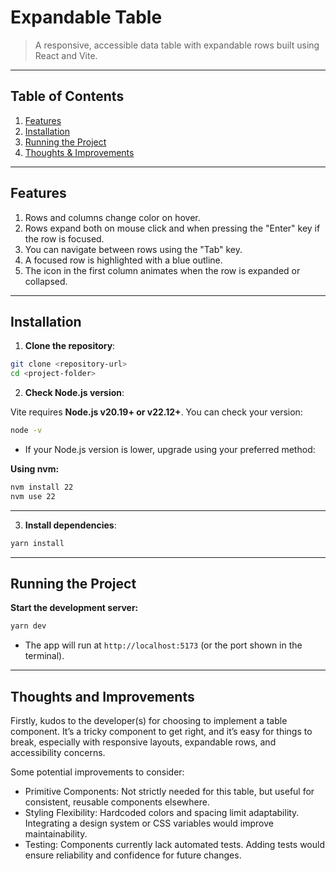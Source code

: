 # Expandable Table

> A responsive, accessible data table with expandable rows built using React and Vite.

---

## Table of Contents

1. [Features](#features)
2. [Installation](#installation)
3. [Running the Project](#running-the-project)
4. [Thoughts & Improvements](#thoughts-and-improvements)

---

## Features

1. Rows and columns change color on hover.
2. Rows expand both on mouse click and when pressing the "Enter" key if the row is focused.
3. You can navigate between rows using the "Tab" key.
4. A focused row is highlighted with a blue outline.
5. The icon in the first column animates when the row is expanded or collapsed.

---

## Installation

1. **Clone the repository**:

```bash
git clone <repository-url>
cd <project-folder>
```

2. **Check Node.js version**:

Vite requires **Node.js v20.19+ or v22.12+**. You can check your version:

```bash
node -v
```

- If your Node.js version is lower, upgrade using your preferred method:

**Using nvm:**

```bash
nvm install 22
nvm use 22
```

---

3. **Install dependencies**:

```bash
yarn install
```

---

## Running the Project

**Start the development server:**

```bash
yarn dev
```

- The app will run at `http://localhost:5173` (or the port shown in the terminal).

---

## Thoughts and Improvements

Firstly, kudos to the developer(s) for choosing to implement a table component. It’s a tricky component to get right, and it’s easy for things to break, especially with responsive layouts, expandable rows, and accessibility concerns.

Some potential improvements to consider:

- Primitive Components: Not strictly needed for this table, but useful for consistent, reusable components elsewhere.
- Styling Flexibility: Hardcoded colors and spacing limit adaptability. Integrating a design system or CSS variables would improve maintainability.
- Testing: Components currently lack automated tests. Adding tests would ensure reliability and confidence for future changes.
